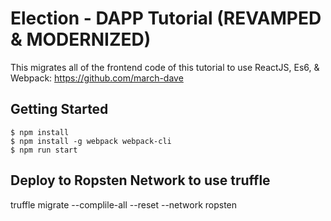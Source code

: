 
# Election - DAPP Tutorial (REVAMPED & MODERNIZED)
This migrates all of the frontend code of this tutorial to use ReactJS, Es6, & Webpack: https://github.com/march-dave

## Getting Started
```
$ npm install
$ npm install -g webpack webpack-cli
$ npm run start
```

## Deploy to Ropsten Network to use truffle
truffle migrate --complile-all --reset --network ropsten
